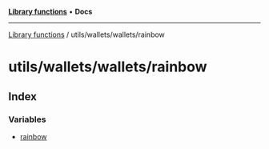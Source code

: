 [**Library functions**](../../../../README.md) • **Docs**

***

[Library functions](../../../../modules.md) / utils/wallets/wallets/rainbow

# utils/wallets/wallets/rainbow

## Index

### Variables

- [rainbow](variables/rainbow.md)
